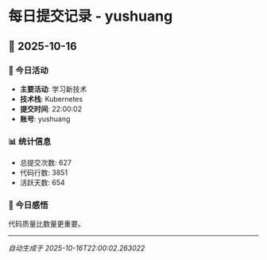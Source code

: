 # 每日提交记录 - yushuang

## 📅 2025-10-16

### 🎯 今日活动
- **主要活动**: 学习新技术
- **技术栈**: Kubernetes
- **提交时间**: 22:00:02
- **账号**: yushuang

### 📊 统计信息
- 总提交次数: 627
- 代码行数: 3851
- 活跃天数: 654

### 💭 今日感悟
代码质量比数量更重要。

---
*自动生成于 2025-10-16T22:00:02.263022*
